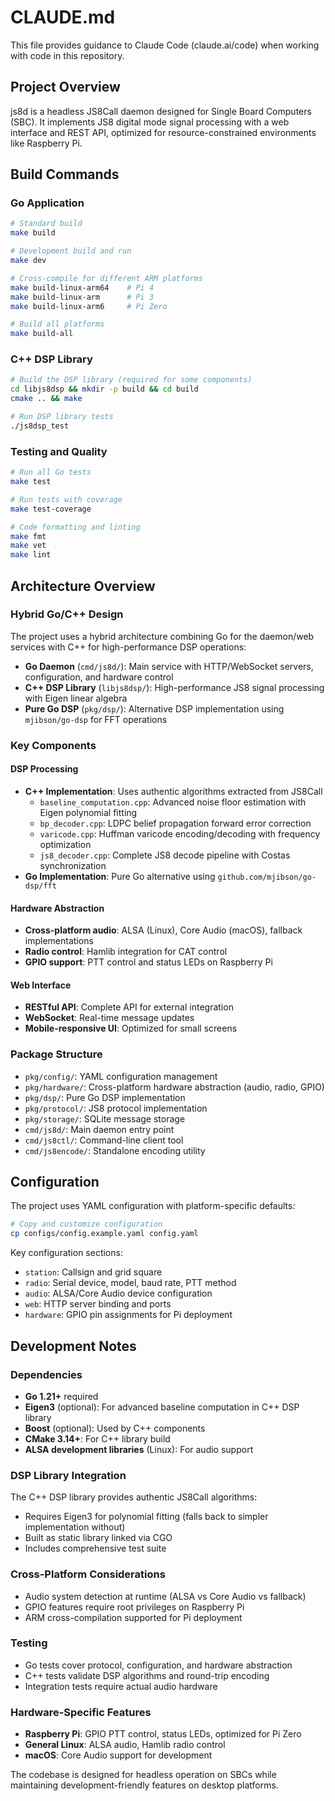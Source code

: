 # CLAUDE.md

This file provides guidance to Claude Code (claude.ai/code) when working with code in this repository.

## Project Overview

js8d is a headless JS8Call daemon designed for Single Board Computers (SBC). It implements JS8 digital mode signal processing with a web interface and REST API, optimized for resource-constrained environments like Raspberry Pi.

## Build Commands

### Go Application
```bash
# Standard build
make build

# Development build and run
make dev

# Cross-compile for different ARM platforms
make build-linux-arm64    # Pi 4
make build-linux-arm      # Pi 3
make build-linux-arm6     # Pi Zero

# Build all platforms
make build-all
```

### C++ DSP Library
```bash
# Build the DSP library (required for some components)
cd libjs8dsp && mkdir -p build && cd build
cmake .. && make

# Run DSP library tests
./js8dsp_test
```

### Testing and Quality
```bash
# Run all Go tests
make test

# Run tests with coverage
make test-coverage

# Code formatting and linting
make fmt
make vet
make lint
```

## Architecture Overview

### Hybrid Go/C++ Design
The project uses a hybrid architecture combining Go for the daemon/web services with C++ for high-performance DSP operations:

- **Go Daemon** (`cmd/js8d/`): Main service with HTTP/WebSocket servers, configuration, and hardware control
- **C++ DSP Library** (`libjs8dsp/`): High-performance JS8 signal processing with Eigen linear algebra
- **Pure Go DSP** (`pkg/dsp/`): Alternative DSP implementation using `mjibson/go-dsp` for FFT operations

### Key Components

#### DSP Processing
- **C++ Implementation**: Uses authentic algorithms extracted from JS8Call
  - `baseline_computation.cpp`: Advanced noise floor estimation with Eigen polynomial fitting
  - `bp_decoder.cpp`: LDPC belief propagation forward error correction
  - `varicode.cpp`: Huffman varicode encoding/decoding with frequency optimization
  - `js8_decoder.cpp`: Complete JS8 decode pipeline with Costas synchronization
- **Go Implementation**: Pure Go alternative using `github.com/mjibson/go-dsp/fft`

#### Hardware Abstraction
- **Cross-platform audio**: ALSA (Linux), Core Audio (macOS), fallback implementations
- **Radio control**: Hamlib integration for CAT control
- **GPIO support**: PTT control and status LEDs on Raspberry Pi

#### Web Interface
- **RESTful API**: Complete API for external integration
- **WebSocket**: Real-time message updates
- **Mobile-responsive UI**: Optimized for small screens

### Package Structure
- `pkg/config/`: YAML configuration management
- `pkg/hardware/`: Cross-platform hardware abstraction (audio, radio, GPIO)
- `pkg/dsp/`: Pure Go DSP implementation
- `pkg/protocol/`: JS8 protocol implementation
- `pkg/storage/`: SQLite message storage
- `cmd/js8d/`: Main daemon entry point
- `cmd/js8ctl/`: Command-line client tool
- `cmd/js8encode/`: Standalone encoding utility

## Configuration

The project uses YAML configuration with platform-specific defaults:

```bash
# Copy and customize configuration
cp configs/config.example.yaml config.yaml
```

Key configuration sections:
- `station`: Callsign and grid square
- `radio`: Serial device, model, baud rate, PTT method
- `audio`: ALSA/Core Audio device configuration
- `web`: HTTP server binding and ports
- `hardware`: GPIO pin assignments for Pi deployment

## Development Notes

### Dependencies
- **Go 1.21+** required
- **Eigen3** (optional): For advanced baseline computation in C++ DSP library
- **Boost** (optional): Used by C++ components
- **CMake 3.14+**: For C++ library build
- **ALSA development libraries** (Linux): For audio support

### DSP Library Integration
The C++ DSP library provides authentic JS8Call algorithms:
- Requires Eigen3 for polynomial fitting (falls back to simpler implementation without)
- Built as static library linked via CGO
- Includes comprehensive test suite

### Cross-Platform Considerations
- Audio system detection at runtime (ALSA vs Core Audio vs fallback)
- GPIO features require root privileges on Raspberry Pi
- ARM cross-compilation supported for Pi deployment

### Testing
- Go tests cover protocol, configuration, and hardware abstraction
- C++ tests validate DSP algorithms and round-trip encoding
- Integration tests require actual audio hardware

### Hardware-Specific Features
- **Raspberry Pi**: GPIO PTT control, status LEDs, optimized for Pi Zero
- **General Linux**: ALSA audio, Hamlib radio control
- **macOS**: Core Audio support for development

The codebase is designed for headless operation on SBCs while maintaining development-friendly features on desktop platforms.